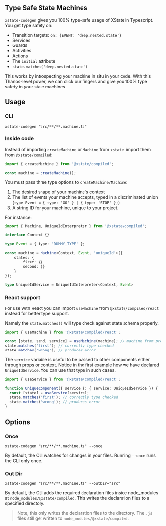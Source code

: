 ## Type Safe State Machines

`xstate-codegen` gives you 100% type-safe usage of XState in Typescript. You get type safety on:

- Transition targets: `on: {EVENT: 'deep.nested.state'}`
- Services
- Guards
- Activities
- Actions
- The `initial` attribute
- `state.matches('deep.nested.state')`

This works by introspecting your machine in situ in your code. With this Thanos-level power, we can click our fingers and give you 100% type safety in your state machines.

## Usage

### CLI

`xstate-codegen "src/**/**.machine.ts"`

### Inside code

Instead of importing `createMachine` or `Machine` from `xstate`, import them from `@xstate/compiled`:

```ts
import { createMachine } from '@xstate/compiled';

const machine = createMachine();
```

You must pass three type options to `createMachine/Machine`:

1. The desired shape of your machine's context
2. The list of events your machine accepts, typed in a discriminated union (`type Event = { type: 'GO' } | { type: 'STOP' };`)
3. A string ID for your machine, unique to your project.

For instance:

```ts
import { Machine, UniqueIdInterpreter } from '@xstate/compiled';

interface Context {}

type Event = { type: 'DUMMY_TYPE' };

const machine = Machine<Context, Event, 'uniqueId'>({
    states: {
        first: {}
        second: {}
    }
});

type UniqueIdService = UniqueIdInterpreter<Context, Event>
```

### React support

For use with React you can import `useMachine` from `@xstate/compiled/react` instead for better type support.

Namely the `state.matches()` will type check against state schema properly.

```ts
import { useMachine } from '@xstate/compiled/react';

const [state, send, service] = useMachine(machine); // machine from previous example
state.matches('first'); // correctly type checked
state.matches('wrong'); // produces error
```

The `service` variable is useful to be passed to other components either through props or context.
Notice in the first example how we have declared `UniqueIdService`. You can use that type in such cases.

```ts
import { useService } from '@xstate/compiled/react';

function UniqueComponent({ service }: { service: UniqueIdService }) {
  const [state] = useService(service);
  state.matches('first'); // correctly type checked
  state.matches('wrong'); // produces error
}
```

## Options

### Once

`xstate-codegen "src/**/**.machine.ts" --once`

By default, the CLI watches for changes in your files. Running `--once` runs the CLI only once.

### Out Dir

`xstate-codegen "src/**/**.machine.ts" --outDir="src"`

By default, the CLI adds the required declaration files inside node_modules at `node_modules/@xstate/compiled`. This writes the declaration files to a specified directory.

> Note, this only writes the declaration files to the directory. The `.js` files still get written to `node_modules/@xstate/compiled`.
